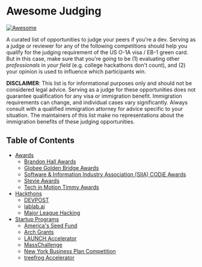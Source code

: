 # Awesome Judging

[![Awesome](https://awesome.re/badge.svg)](https://awesome.re)

A curated list of opportunities to judge your peers if you're a dev. Serving as a judge or reviewer for any of the following competitions should help you qualify for the judging requirement of the US O-1A visa / EB-1 green card. But in this case, make sure that you're going to be (1) evaluating other *professionals* in *your field* (e.g. college hackathons don't count), and (2) your opinion is used to influence which participants win.

**DISCLAIMER**: This list is for informational purposes only and should not be considered legal advice. Serving as a judge for these opportunities does not guarantee qualification for any visa or immigration benefit. Immigration requirements can change, and individual cases vary significantly. Always consult with a qualified immigration attorney for advice specific to your situation. The maintainers of this list make no representations about the immigration benefits of these judging opportunities.

## Table of Contents

- [Awards](#awards)
    - [Brandon Hall Awards](#brandon-hall-awards)
    - [Globee Golden Bridge Awards](#globee-golden-bridge-awards)
    - [Software & Information Industry Association (SIIA) CODiE Awards](#siia-codie-awards)
    - [Stevie Awards](#stevie-awards)
    - [Tech in Motion Timmy Awards](#tech-in-motion-timmy-awards)
- [Hackthons](#hackathons)
    - [DEVPOST](#devpost) 
    - [lablab.ai](#lablabai)
    - [Major League Hacking](#major-league-hacking)
- [Startup Programs](#startup-programs)
    - [America's Seed Fund](#americas-seed-fund)  
    - [Arch Grants](#arch-grants)
    - [LAUNCH Accelerator](#launch-accelerator)
    - [MassChallenge](#masschallenge)
    - [New York Business Plan Competition](#new-york-business-plan-competition)
    - [treefrog Accelerator](#treefrog-accelerator)
